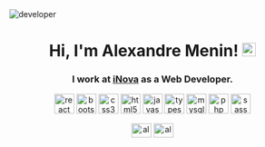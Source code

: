 <img src="https://alexmeninf.github.io/me/img/alexandre-capa.png" alt="developer">

<h1 align="center">Hi, I'm Alexandre Menin! <img src="https://alexmeninf.github.io/me/img/foursquare-check-in.svg" height="24" width="24" alt="verified"></h1>
<h3 align="center">I work at <a href="https://inovany.com.br" target="_blank">iNova</a> as a Web Developer.</h3>

<p align="center">
  <img src="https://konpa.github.io/devicon/devicon.git/icons/react/react-original-wordmark.svg"
    alt="react" width="35" height="35" /> <img
    src="https://konpa.github.io/devicon/devicon.git/icons/bootstrap/bootstrap-plain.svg" alt="bootstrap" width="35"
    height="35" /> 
    <img src="https://konpa.github.io/devicon/devicon.git/icons/css3/css3-original-wordmark.svg"
    alt="css3" width="35" height="35" /> <img
    src="https://konpa.github.io/devicon/devicon.git/icons/html5/html5-original-wordmark.svg" alt="html5" width="35"
    height="35" /> 
    <img src="https://konpa.github.io/devicon/devicon.git/icons/javascript/javascript-original.svg"
    alt="javascript" width="35" height="35" /> <img
    src="https://konpa.github.io/devicon/devicon.git/icons/typescript/typescript-original.svg" alt="typescript"
    width="35" height="35" /> 
    <img
    src="https://konpa.github.io/devicon/devicon.git/icons/mysql/mysql-original-wordmark.svg" alt="mysql" width="35"
    height="35" /> 
    <img src="https://konpa.github.io/devicon/devicon.git/icons/php/php-original.svg" alt="php"
    width="35" height="35" /> <img src="https://konpa.github.io/devicon/devicon.git/icons/sass/sass-original.svg"
    alt="sass" width="35" height="35" /></p>
<p align="center">
  <a href="https://fb.com/alexmeninf" target="_blank"><img align="center"
      src="https://cdn.jsdelivr.net/npm/simple-icons@3.0.1/icons/facebook.svg" alt="alexmeninf" height="25"
      width="35" /></a>
  <a href="https://instagram.com/alex.menin" target="_blank"><img align="center"
      src="https://cdn.jsdelivr.net/npm/simple-icons@3.0.1/icons/instagram.svg" alt="alex.menin" height="25"
      width="35" /></a>
</p>

